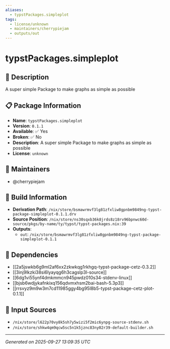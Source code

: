 ```yaml
---
aliases:
  - typstPackages.simpleplot
tags:
  - license/unknown
  - maintainers/cherrypiejam
  - outputs/out
---
```


# typstPackages.simpleplot

## 📝 Description

A super simple Package to make graphs as simple as possible

## 📋 Package Information

- **Name**: `typstPackages.simpleplot`
- **Version**: `0.1.1`
- **Available**: ✅ Yes
- **Broken**: ✅ No
- **Description**: A super simple Package to make graphs as simple as possible
- **License**: `unknown`
## 👥 Maintainers

- @cherrypiejam


## 🔧 Build Information

- **Derivation Path**: `/nix/store/bsmawrmvf3lg81zfxliw8gpnbm9849ng-typst-package-simpleplot-0.1.1.drv`
- **Source Position**: `/nix/store/ns30sqxb36k8jrds8z18rv96bpnwc60d-source/pkgs/by-name/ty/typst/typst-packages.nix:39`
- **Outputs**:
  - `out`:  `/nix/store/bsmawrmvf3lg81zfxliw8gpnbm9849ng-typst-package-simpleplot-0.1.1`

## 🔗 Dependencies

- [[2a5jswkb6g9ml2af6xx2zkwkqg1rkhgq-typst-package-cetz-0.3.2]]
- [[3inj9lkzki38si6lyayqg6h3cagslp3l-source]]
- [[6dg1vi55ynf4dmkmmcn945pwdz010s34-stdenv-linux]]
- [[bjsb6wdjykafnkixq156qdvmxhsm2bai-bash-5.3p3]]
- [[rrsvyz9m9w3m7cd11985ggy4bg95l8b5-typst-package-cetz-plot-0.1.1]]

## 📁 Input Sources

- `/nix/store/l622p70vy8k5sh7y5wizi5f2mic6ynpg-source-stdenv.sh`
- `/nix/store/shkw4qm9qcw5sc5n1k5jznc83ny02r39-default-builder.sh`

---
*Generated on 2025-09-27 13:09:35 UTC*
